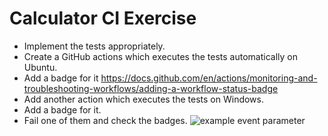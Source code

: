 # Calculator CI Exercise

- Implement the tests appropriately.
- Create a GitHub actions which executes the tests automatically on Ubuntu.
- Add a badge for it https://docs.github.com/en/actions/monitoring-and-troubleshooting-workflows/adding-a-workflow-status-badge
- Add another action which executes the tests on Windows.
- Add a badge for it.
- Fail one of them and check the badges.
  ![example event parameter](https://github.com/Codersbay-Java/exercise-09-ci-Zockaholika/actions/workflows/ubuntu-run-tests.yml/badge.svg?event=push)